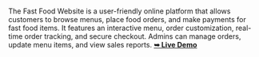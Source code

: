 #
The Fast Food Website is a user-friendly online platform that allows customers to browse menus, place food orders, and make payments for fast food items. It features an interactive menu, order customization, real-time order tracking, and secure checkout. Admins can manage orders, update menu items, and view sales reports.
<a href="https://codewithsadee.github.io/foodie/"><strong>➥ Live Demo</strong></a>
